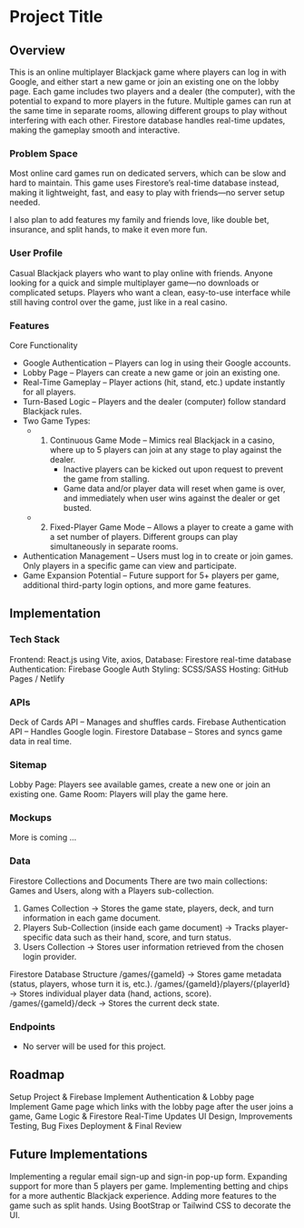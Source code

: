 # Project Title

## Overview

This is an online multiplayer Blackjack game where players can log in with Google, and either start a new game or join an existing one on the lobby page. Each game includes two players and a dealer (the computer), with the potential to expand to more players in the future. Multiple games can run at the same time in separate rooms, allowing different groups to play without interfering with each other. Firestore database handles real-time updates, making the gameplay smooth and interactive.

### Problem Space

Most online card games run on dedicated servers, which can be slow and hard to maintain. This game uses Firestore’s real-time database instead, making it lightweight, fast, and easy to play with friends—no server setup needed.

I also plan to add features my family and friends love, like double bet, insurance, and split hands, to make it even more fun.

### User Profile

Casual Blackjack players who want to play online with friends.
Anyone looking for a quick and simple multiplayer game—no downloads or complicated setups.
Players who want a clean, easy-to-use interface while still having control over the game, just like in a real casino.

### Features

Core Functionality

- Google Authentication – Players can log in using their Google accounts.
- Lobby Page – Players can create a new game or join an existing one.
- Real-Time Gameplay – Player actions (hit, stand, etc.) update instantly for all players.
- Turn-Based Logic – Players and the dealer (computer) follow standard Blackjack rules.
- Two Game Types:
  - 1. Continuous Game Mode – Mimics real Blackjack in a casino, where up to 5 players can join at any stage to play against the dealer.
       - Inactive players can be kicked out upon request to prevent the game from stalling.
       - Game data and/or player data will reset when game is over, and immediately when user wins against the dealer or get busted. 
  - 2. Fixed-Player Game Mode – Allows a player to create a game with a set number of players. Different groups can play simultaneously in separate rooms.
- Authentication Management – Users must log in to create or join games. Only players in a specific game can view and participate.
- Game Expansion Potential – Future support for 5+ players per game, additional third-party login options, and more game features.

## Implementation

### Tech Stack

Frontend: React.js using Vite, axios,
Database: Firestore real-time database
Authentication: Firebase Google Auth
Styling: SCSS/SASS 
Hosting: GitHub Pages / Netlify

### APIs

Deck of Cards API – Manages and shuffles cards.
Firebase Authentication API – Handles Google login.
Firestore Database – Stores and syncs game data in real time.

### Sitemap

Lobby Page: Players see available games, create a new one or join an existing one.
Game Room: Players will play the game here.

### Mockups

More is coming ...

### Data

Firestore Collections and Documents
There are two main collections: Games and Users, along with a Players sub-collection.

1. Games Collection → Stores the game state, players, deck, and turn information in each game document.
2. Players Sub-Collection (inside each game document) → Tracks player-specific data such as their hand, score, and turn status.
3. Users Collection → Stores user information retrieved from the chosen login provider.

Firestore Database Structure
/games/{gameId} → Stores game metadata (status, players, whose turn it is, etc.).
/games/{gameId}/players/{playerId} → Stores individual player data (hand, actions, score).
/games/{gameId}/deck → Stores the current deck state.

### Endpoints

- No server will be used for this project.

## Roadmap

Setup Project & Firebase 
Implement Authentication & Lobby page 
Implement Game page which links with the lobby page after the user joins a game,
Game Logic & Firestore Real-Time Updates UI Design, Improvements Testing, Bug Fixes 
Deployment & Final Review 


## Future Implementations
Implementing a regular email sign-up and sign-in pop-up form.
Expanding support for more than 5 players per game.
Implementing betting and chips for a more authentic Blackjack experience.
Adding more features to the game such as split hands.
Using BootStrap or Tailwind CSS to decorate the UI.


